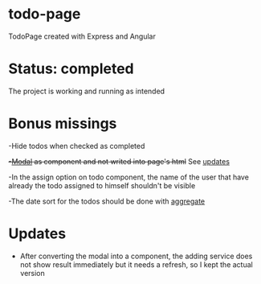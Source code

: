 # todo-page
TodoPage created with Express and Angular

# Status: completed
The project is working and running as intended

# Bonus missings
-Hide todos when checked as completed

~~-[Modal](https://ng-bootstrap.github.io/#/components/modal/examples) as component and not writed into page's html~~ See [updates](https://github.com/wickedfluke/todo-page/tree/main?tab=readme-ov-file#updates)

-In the assign option on todo component, the name of the user that have already the todo assigned to himself shouldn't be visible

-The date sort for the todos should be done with [aggregate](https://www.mongodb.com/docs/manual/aggregation/)

# Updates

- After converting the modal into a component, the adding service does not show result immediately but it needs a refresh, so I kept the actual version 
